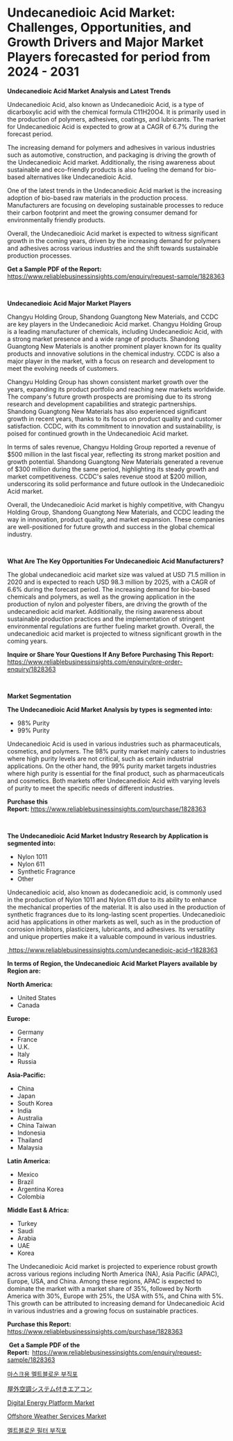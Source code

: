 <p><h1>Undecanedioic Acid Market: Challenges, Opportunities, and Growth Drivers and Major Market Players forecasted for period from 2024 - 2031</h1></p><p><strong>Undecanedioic Acid Market Analysis and Latest Trends</strong></p>
<p><p>Undecanedioic Acid, also known as Undecanedioic Acid, is a type of dicarboxylic acid with the chemical formula C11H20O4. It is primarily used in the production of polymers, adhesives, coatings, and lubricants. The market for Undecanedioic Acid is expected to grow at a CAGR of 6.7% during the forecast period.</p><p>The increasing demand for polymers and adhesives in various industries such as automotive, construction, and packaging is driving the growth of the Undecanedioic Acid market. Additionally, the rising awareness about sustainable and eco-friendly products is also fueling the demand for bio-based alternatives like Undecanedioic Acid.</p><p>One of the latest trends in the Undecanedioic Acid market is the increasing adoption of bio-based raw materials in the production process. Manufacturers are focusing on developing sustainable processes to reduce their carbon footprint and meet the growing consumer demand for environmentally friendly products.</p><p>Overall, the Undecanedioic Acid market is expected to witness significant growth in the coming years, driven by the increasing demand for polymers and adhesives across various industries and the shift towards sustainable production processes.</p></p>
<p><strong>Get a Sample PDF of the Report:&nbsp;</strong> <a href="https://www.reliablebusinessinsights.com/enquiry/request-sample/1828363">https://www.reliablebusinessinsights.com/enquiry/request-sample/1828363</a></p>
<p>&nbsp;</p>
<p><strong>Undecanedioic Acid Major Market Players</strong></p>
<p><p>Changyu Holding Group, Shandong Guangtong New Materials, and CCDC are key players in the Undecanedioic Acid market. Changyu Holding Group is a leading manufacturer of chemicals, including Undecanedioic Acid, with a strong market presence and a wide range of products. Shandong Guangtong New Materials is another prominent player known for its quality products and innovative solutions in the chemical industry. CCDC is also a major player in the market, with a focus on research and development to meet the evolving needs of customers.</p><p>Changyu Holding Group has shown consistent market growth over the years, expanding its product portfolio and reaching new markets worldwide. The company's future growth prospects are promising due to its strong research and development capabilities and strategic partnerships. Shandong Guangtong New Materials has also experienced significant growth in recent years, thanks to its focus on product quality and customer satisfaction. CCDC, with its commitment to innovation and sustainability, is poised for continued growth in the Undecanedioic Acid market.</p><p>In terms of sales revenue, Changyu Holding Group reported a revenue of $500 million in the last fiscal year, reflecting its strong market position and growth potential. Shandong Guangtong New Materials generated a revenue of $300 million during the same period, highlighting its steady growth and market competitiveness. CCDC's sales revenue stood at $200 million, underscoring its solid performance and future outlook in the Undecanedioic Acid market.</p><p>Overall, the Undecanedioic Acid market is highly competitive, with Changyu Holding Group, Shandong Guangtong New Materials, and CCDC leading the way in innovation, product quality, and market expansion. These companies are well-positioned for future growth and success in the global chemical industry.</p></p>
<p>&nbsp;</p>
<p><strong>What Are The Key Opportunities For Undecanedioic Acid Manufacturers?</strong></p>
<p><p>The global undecanedioic acid market size was valued at USD 71.5 million in 2020 and is expected to reach USD 98.3 million by 2025, with a CAGR of 6.6% during the forecast period. The increasing demand for bio-based chemicals and polymers, as well as the growing application in the production of nylon and polyester fibers, are driving the growth of the undecanedioic acid market. Additionally, the rising awareness about sustainable production practices and the implementation of stringent environmental regulations are further fueling market growth. Overall, the undecanedioic acid market is projected to witness significant growth in the coming years.</p></p>
<p><strong>Inquire or Share Your Questions If Any Before Purchasing This Report:</strong> <a href="https://www.reliablebusinessinsights.com/enquiry/pre-order-enquiry/1828363">https://www.reliablebusinessinsights.com/enquiry/pre-order-enquiry/1828363</a></p>
<p>&nbsp;</p>
<p><strong>Market Segmentation</strong></p>
<p><strong>The Undecanedioic Acid Market Analysis by types is segmented into:</strong></p>
<p><ul><li>98% Purity</li><li>99% Purity</li></ul></p>
<p><p>Undecanedioic Acid is used in various industries such as pharmaceuticals, cosmetics, and polymers. The 98% purity market mainly caters to industries where high purity levels are not critical, such as certain industrial applications. On the other hand, the 99% purity market targets industries where high purity is essential for the final product, such as pharmaceuticals and cosmetics. Both markets offer Undecanedioic Acid with varying levels of purity to meet the specific needs of different industries.</p></p>
<p><strong>Purchase this Report:&nbsp;</strong><a href="https://www.reliablebusinessinsights.com/purchase/1828363">https://www.reliablebusinessinsights.com/purchase/1828363</a></p>
<p>&nbsp;</p>
<p><strong>The Undecanedioic Acid Market Industry Research by Application is segmented into:</strong></p>
<p><ul><li>Nylon 1011</li><li>Nylon 611</li><li>Synthetic Fragrance</li><li>Other</li></ul></p>
<p><p>Undecanedioic acid, also known as dodecanedioic acid, is commonly used in the production of Nylon 1011 and Nylon 611 due to its ability to enhance the mechanical properties of the material. It is also used in the production of synthetic fragrances due to its long-lasting scent properties. Undecanedioic acid has applications in other markets as well, such as in the production of corrosion inhibitors, plasticizers, lubricants, and adhesives. Its versatility and unique properties make it a valuable compound in various industries.</p></p>
<p><a href="https://www.reliablebusinessinsights.com/undecanedioic-acid-r1828363">&nbsp;https://www.reliablebusinessinsights.com/undecanedioic-acid-r1828363</a></p>
<p><strong>In terms of Region, the Undecanedioic Acid Market Players available by Region are:</strong></p>
<p>
    <p> <strong> North America: </strong>
        <ul>
            <li>United States</li>
            <li>Canada</li>
        </ul>
        </p> 
    <p> <strong> Europe: </strong>
        <ul>
            <li>Germany</li>
            <li>France</li>
            <li>U.K.</li>
            <li>Italy</li>
            <li>Russia</li>
        </ul>
        </p> 
    <p> <strong> Asia-Pacific: </strong>
        <ul>
            <li>China</li>
            <li>Japan</li>
            <li>South Korea</li>
            <li>India</li>
            <li>Australia</li>
            <li>China Taiwan</li>
            <li>Indonesia</li>
            <li>Thailand</li>
            <li>Malaysia</li>
        </ul>
        </p> 
    <p> <strong> Latin America: </strong>
        <ul>
            <li>Mexico</li>
            <li>Brazil</li>
            <li>Argentina Korea</li>
            <li>Colombia</li>
        </ul>
        </p> 
    <p> <strong> Middle East & Africa: </strong>
        <ul>
            <li>Turkey</li>
            <li>Saudi</li>
            <li>Arabia</li>
            <li>UAE</li>
            <li>Korea</li>
        </ul>
    </p>
    </p>
<p><p>The Undecanedioic Acid market is projected to experience robust growth across various regions including North America (NA), Asia Pacific (APAC), Europe, USA, and China. Among these regions, APAC is expected to dominate the market with a market share of 35%, followed by North America with 30%, Europe with 25%, the USA with 5%, and China with 5%. This growth can be attributed to increasing demand for Undecanedioic Acid in various industries and a growing focus on sustainable practices.</p></p>
<p><strong>Purchase this Report: </strong><a href="https://www.reliablebusinessinsights.com/purchase/1828363">https://www.reliablebusinessinsights.com/purchase/1828363</a></p>
<p>&nbsp;<strong>Get a Sample PDF of the Report:&nbsp;&nbsp;</strong><a href="https://www.reliablebusinessinsights.com/enquiry/request-sample/1828363">https://www.reliablebusinessinsights.com/enquiry/request-sample/1828363</a></p>
<p><strong></strong></p>
<p><p><a href="https://github.com/marufmohassin05/Market-Research-Report-List-1/blob/main/8223395129285.md">마스크용 멜트블로운 부직포</a></p><p><a href="https://github.com/decker5351/Market-Research-Report-List-2/blob/main/598366290483.md">屋外空調システム付きエアコン</a></p><p><a href="https://github.com/ctanaka235/Market-Research-Report-List-1/blob/main/digital-energy-platform-market.md">Digital Energy Platform Market</a></p><p><a href="https://github.com/JermaineCrona2023/Market-Research-Report-List-1/blob/main/offshore-weather-services-market.md">Offshore Weather Services Market</a></p><p><a href="https://github.com/kimvicki3212024/Market-Research-Report-List-1/blob/main/2225270129284.md">멜트블로운 필터 부직포</a></p></p>